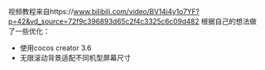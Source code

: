 视频教程来自https://www.bilibili.com/video/BV14i4y1o7YF?p=42&vd_source=72f9c396893d65c2f4c3325c6c09d482
根据自己的想法做了一些优化：
- 使用cocos creator 3.6
- 无限滚动背景适配不同机型屏幕尺寸